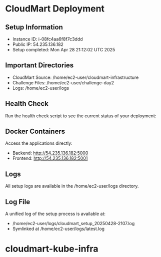 # CloudMart Deployment

## Setup Information
- Instance ID: i-08fc4aa6f8f7c3ddd
- Public IP: 54.235.136.182
- Setup completed: Mon Apr 28 21:12:02 UTC 2025

## Important Directories
- CloudMart Source: /home/ec2-user/cloudmart-infrastructure
- Challenge Files: /home/ec2-user/challenge-day2
- Logs: /home/ec2-user/logs

## Health Check
Run the health check script to see the current status of your deployment:


## Docker Containers
Access the applications directly:
- Backend: http://54.235.136.182:5000
- Frontend: http://54.235.136.182:5001

## Logs
All setup logs are available in the /home/ec2-user/logs directory.

## Log File
A unified log of the setup process is available at:
- /home/ec2-user/logs/cloudmart_setup_20250428-2107.log
- Symlinked at /home/ec2-user/logs/latest.log
# cloudmart-kube-infra

